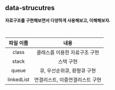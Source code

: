 ## data-strucutres

**자료구조를 구현해보면서 다양하게 사용해보고, 이해해보자.**

<br>

| 파일 이름  |              내용               |
| :--------: | :-----------------------------: |
|   class    |  클래스를 이용한 자료구조 구현  |
|   stack    |            스택 구현            |
|   queue    |   큐, 우선순위큐, 환형큐 구현   |
| linkedList | 연결리스트, 이중연결리스트 구현 |
